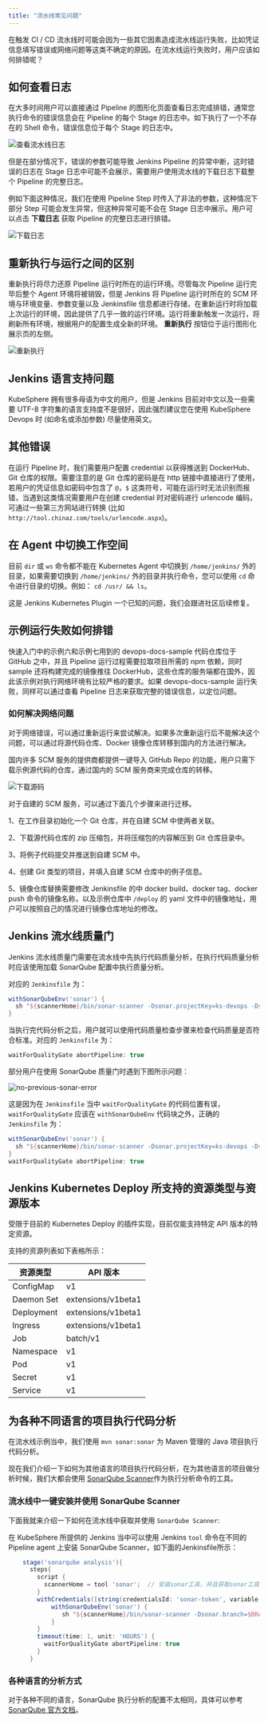 ```yaml
---
title: "流水线常见问题" 
---
```


在触发 CI / CD 流水线时可能会因为一些其它因素造成流水线运行失败，比如凭证信息填写错误或网络问题等这类不确定的原因。在流水线运行失败时，用户应该如何排错呢？

## 如何查看日志

在大多时间用户可以直接通过 Pipeline 的图形化页面查看日志完成排错，通常您执行命令的错误信息会在 Pipeline 的每个 Stage 的日志中。如下执行了一个不存在的 Shell 命令，错误信息位于每个 Stage 的日志中。

![查看流水线日志](/pipeline-log.png)

但是在部分情况下，错误的参数可能导致 Jenkins Pipeline 的异常中断，这时错误的日志在 Stage 日志中可能不会展示，需要用户使用流水线的下载日志下载整个 Pipeline 的完整日志。

例如下面这种情况，我们在使用 Pipeline Step 时传入了非法的参数，这种情况下部分 Step 可能会发生异常，但这种异常可能不会在 Stage 日志中展示。用户可以点击 **下载日志** 获取 Pipeline 的完整日志进行排错。

![下载日志](/download-logs.png)

## 重新执行与运行之间的区别

重新执行将尽力还原 Pipeline 运行时所在的运行环境。尽管每次 Pipeline 运行完毕后整个 Agent 环境将被销毁，但是 Jenkins 将 Pipeline 运行时所在的 SCM 环境与环境变量、参数变量以及 Jenkinsfile 信息都进行存储，在重新运行时将加载上次运行的环境，因此提供了几乎一致的运行环境。运行将重新触发一次运行，将刷新所有环境，根据用户的配置生成全新的环境。
**重新执行** 按钮位于运行图形化展示页的左侧。

![重新执行](/rerun-pipeline.png)

## Jenkins 语言支持问题

KubeSphere 拥有很多母语为中文的用户，但是 Jenkins 目前对中文以及一些需要 UTF-8 字符集的语言支持度不是很好，因此强烈建议您在使用 KubeSphere Devops 时 (如命名或添加参数) 尽量使用英文。

## 其他错误

在运行 Pipeline 时，我们需要用户配置 credential 以获得推送到 DockerHub、Git 仓库的权限。需要注意的是 Git 仓库的密码是在 http 链接中直接进行了使用，若用户的凭证信息如密码中包含了 `@`，`$` 这类符号，可能在运行时无法识别而报错，当遇到这类情况需要用户在创建 credential 时对密码进行 urlencode 编码，可通过一些第三方网站进行转换 (比如 `http://tool.chinaz.com/tools/urlencode.aspx`)。

## 在 Agent 中切换工作空间

目前 `dir` 或 `ws` 命令都不能在 Kubernetes Agent 中切换到 `/home/jenkins/` 外的目录，如果需要切换到 `/home/jenkins/` 外的目录并执行命令，您可以使用 `cd` 命令进行目录的切换。例如： `cd /usr/ && ls`。

这是 Jenkins Kubernetes Plugin 一个已知的问题，我们会跟进社区后续修复。

## 示例运行失败如何排错

快速入门中的示例六和示例七用到的 devops-docs-sample 代码仓库位于 GitHub 之中，并且 Pipeline 运行过程需要拉取项目所需的 npm 依赖，同时 sample 还将构建完成的镜像推往 DockerHub，这些仓库的服务端都在国外，因此该示例对执行网络环境有比较严格的要求。如果 devops-docs-sample 运行失败，同样可以通过查看 Pipeline 日志来获取完整的错误信息，以定位问题。

### 如何解决网络问题

对于网络错误，可以通过重新运行来尝试解决。如果多次重新运行后不能解决这个问题，可以通过将源代码仓库、Docker 镜像仓库转移到国内的方法进行解决。

国内许多 SCM 服务的提供商都提供一键导入 GitHub Repo 的功能，用户只需下载示例源代码的仓库，通过国内的 SCM 服务商来完成仓库的转移。

![下载源码](/devops-sample-faq.png)

对于自建的 SCM 服务，可以通过下面几个步骤来进行迁移。

1、在工作目录初始化一个 Git 仓库，并在自建 SCM 中使两者关联。

2、下载源代码仓库的 zip 压缩包，并将压缩包的内容解压到 Git 仓库目录中。

3、将例子代码提交并推送到自建 SCM 中。

4、创建 Git 类型的项目，并填入自建 SCM 仓库中的例子信息。

5、镜像仓库替换需要修改 Jenkinsfile 的中 docker build、docker tag、docker push 命令的镜像名称，以及示例仓库中 `/deploy` 的 yaml 文件中的镜像地址，用户可以按照自己的情况进行镜像仓库地址的修改。


## Jenkins 流水线质量门

Jenkins 流水线质量门需要在流水线中先执行代码质量分析，在执行代码质量分析时应该使用加载 SonarQube 配置中执行质量分析。

对应的 `Jenkinsfile` 为：
```Groovy
withSonarQubeEnv('sonar') {
  sh "${scannerHome}/bin/sonar-scanner -Dsonar.projectKey=ks-devops -Dsonar.sources=.  -Dsonar.login=$SONAR_TOKEN"
}
```

当执行完代码分析之后，用户就可以使用代码质量检查步骤来检查代码质量是否符合标准。对应的 `Jenkinsfile` 为：
```Groovy
waitForQualityGate abortPipeline: true
```

部分用户在使用 SonarQube 质量门时遇到下图所示问题：

![no-previous-sonar-error](/no-previous-sonar.jpg)

这是因为在 `Jenkinsfile` 当中 `waitForQualityGate` 的代码位置有误，`waitForQualityGate` 应该在 `withSonarQubeEnv` 代码块之外，正确的 `Jenkinsfile` 为：
```Groovy
withSonarQubeEnv('sonar') {
  sh "${scannerHome}/bin/sonar-scanner -Dsonar.projectKey=ks-devops -Dsonar.sources=.  -Dsonar.login=$SONAR_TOKEN"
}
waitForQualityGate abortPipeline: true
```

## Jenkins Kubernetes Deploy 所支持的资源类型与资源版本

受限于目前的 Kubernetes Deploy 的插件实现，目前仅能支持特定 API 版本的特定资源。

支持的资源列表如下表格所示：


| 资源类型 | API 版本 |
| --- | --- | 
| ConfigMap | v1 |
| Daemon Set | extensions/v1beta1 |
| Deployment | extensions/v1beta1 |
| Ingress | extensions/v1beta1 | 
| Job | batch/v1 | 
| Namespace | v1 | 
| Pod | v1 | 
| Secret | v1 | 
| Service | v1 | 


## 为各种不同语言的项目执行代码分析

在流水线示例当中，我们使用 `mvn sonar:sonar` 为 Maven 管理的 Java 项目执行代码分析。

现在我们介绍一下如何为其他语言的项目执行代码分析，在为其他语言的项目做分析时候，我们大都会使用 [SonarQube Scanner](https://docs.sonarqube.org/display/SCAN/Analyzing+with+SonarQube+Scanner)作为执行分析命令的工具。

### 流水线中一键安装并使用 SonarQube Scanner

下面我就来介绍一下如何在流水线中获取并使用 `SonarQube Scanner`:

在 KubeSphere 所提供的 Jenkins 当中可以使用 Jenkins `tool` 命令在不同的 Pipeline agent 上安装 SonarQube Scanner，如下面的Jenkinsfile所示：

```Groovy
    stage('sonarqube analysis'){
      steps{
        script {
          scannerHome = tool 'sonar';  // 安装sonar工具，并且获取sonar工具路径
        }
        withCredentials([string(credentialsId: 'sonar-token', variable: 'SONAR_TOKEN')]) {
            withSonarQubeEnv('sonar') {
               sh "${scannerHome}/bin/sonar-scanner -Dsonar.branch=$BRANCH_NAME -Dsonar.projectKey=%{xxxx} -Dsonar.sources=.  -Dsonar.login=$SONAR_TOKEN"  // 执行 SonarQube Scanner 分析语句
            }
        }
        timeout(time: 1, unit: 'HOURS') {
          waitForQualityGate abortPipeline: true
        }
      }
```

### 各种语言的分析方式

对于各种不同的语言，SonarQube 执行分析的配置不太相同，具体可以参考 [SonarQube 官方文档](https://docs.sonarqube.org/display/PLUG)。

 

